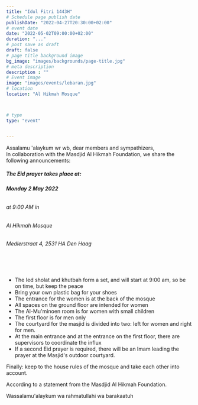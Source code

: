 ```yaml
---
title: "Idul Fitri 1443H"
# Schedule page publish date
publishDate: "2022-04-27T20:30:00+02:00"
# event date
date: "2022-05-02T09:00:00+02:00"
duration: "..."
# post save as draft
draft: false
# page title background image
bg_image: "images/backgrounds/page-title.jpg"
# meta description
description : ""
# Event image
image: "images/events/lebaran.jpg"
# location
location: "Al Hikmah Mosque"



# type
type: "event"


---
```


Assalamu 'alaykum wr wb, dear members and sympathizers,<br/>
In collaboration with the Masdjid Al Hikmah Foundation, we share the following announcements:

##### The Eid prayer takes place at: </br>
###### <b> Monday 2 May 2022</b> </br>
###### at 9:00 AM in </br>
###### Al Hikmah Mosque</br>
###### Medlerstraat 4, 2531 HA Den Haag

<br/>
<br/>

* The Ied sholat and khutbah form a set, and will start at 9:00 am, so be on time, but keep the peace
* Bring your own plastic bag for your shoes
* The entrance for the women is at the back of the mosque
* All spaces on the ground floor are intended for women
* The Al-Mu'minoen room is for women with small children
* The first floor is for men only
* The courtyard for the masjid is divided into two: left for women and right for men.
* At the main entrance and at the entrance on the first floor, there are supervisors to coordinate the influx
* If a second Eid prayer is required, there will be an Imam leading the prayer at the Masjid's outdoor courtyard.

Finally: keep to the house rules of the mosque and take each other into account.

According to a statement from the Masdjid Al Hikmah Foundation.

Wassalamu'alaykum wa rahmatullahi wa barakaatuh